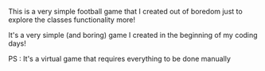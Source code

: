 This is a very simple football game that I created out of boredom just to explore the classes functionality more!

It's a very simple (and boring) game I created in the beginning of my coding days!

PS : It's a virtual game that requires everything to be done manually 
